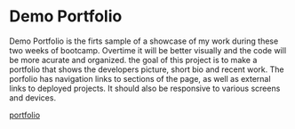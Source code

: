 # Demo Portfolio

 Demo Portfolio is the firts sample of a showcase of my work during these two weeks of bootcamp. Overtime it will be better visually and the code will be more acurate and organized.
 the goal of this project is to make a portfolio that shows the developers picture, short bio and recent work.
 The porfolio has navigation links to sections of the page, as well as external links to deployed projects. 
 It should also be responsive to various screens and devices.

[portfolio](https://github.com/BelenGigante/demo-portfolio.git)
